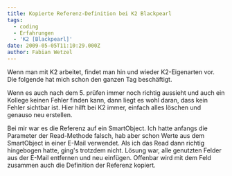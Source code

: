 ```yaml
---
title: Kopierte Referenz-Definition bei K2 Blackpearl
tags:
  - coding
  - Erfahrungen
  - 'K2 [Blackpearl]'
date: 2009-05-05T11:10:29.000Z
author: Fabian Wetzel
---
```


Wenn man mit K2 arbeitet, findet man hin und wieder K2-Eigenarten vor. Die folgende hat mich schon den ganzen Tag beschäftigt.

Wenn es auch nach dem 5\. prüfen immer noch richtig aussieht und auch ein Kollege keinen Fehler finden kann, dann liegt es wohl daran, dass kein Fehler sichtbar ist. Hier hilft bei K2 immer, einfach alles löschen und genauso neu erstellen.

Bei mir war es die Referenz auf ein SmartObject. Ich hatte anfangs die Parameter der Read-Methode falsch, hab aber schon Werte aus dem SmartObject in einer E-Mail verwendet. Als ich das Read dann richtig hingebogen hatte, ging's trotzdem nicht. Lösung war, alle genutzten Felder aus der E-Mail entfernen und neu einfügen. Offenbar wird mit dem Feld zusammen auch die Definition der Referenz kopiert.


